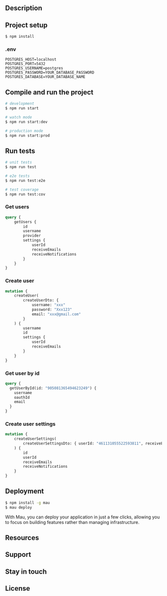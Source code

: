 
## Description

[//]: # ([Nest]&#40;https://github.com/nestjs/nest&#41; framework TypeScript starter repository.)

## Project setup

```bash
$ npm install
```

### .env
```text
POSTGRES_HOST=localhost
POSTGRES_PORT=5432
POSTGRES_USERNAME=postgres
POSTGRES_PASSWORD=YOUR_DATABASE_PASSWORD
POSTGRES_DATABASE=YOUR_DATABASE_NAME
```
## Compile and run the project

```bash
# development
$ npm run start

# watch mode
$ npm run start:dev

# production mode
$ npm run start:prod
```

## Run tests

```bash
# unit tests
$ npm run test

# e2e tests
$ npm run test:e2e

# test coverage
$ npm run test:cov
```


### Get users
```graphql
query {
    getUsers {
        id
        username
        provider
        settings {
            userId
            receiveEmails
            receiveNotifications
        }
    }
}
```

### Create user
```graphql
mutation {
    createUser(
        createUserDto: {
            username: "xxx"
            password: "Xxx123"
            email: "xxx@gmail.com"
        }
    ) {
        username
        id
        settings {
            userId
            receiveEmails
        }
    }
}

```
### Get user by id
```graphql
query {
  getUserById(id: "905081365494623249") {
    username
    oauthId
    email
  }
}
```


### Create user settings

```graphql
mutation {
    createUserSettings(
        createUserSettingsDto: { userId: "461131055522593811", receiveEmails: true }
    ) {
        id
        userId
        receiveEmails
        receiveNotifications
    }
}
```
## Deployment


```bash
$ npm install -g mau
$ mau deploy
```

With Mau, you can deploy your application in just a few clicks, allowing you to focus on building features rather than managing infrastructure.

## Resources

## Support


## Stay in touch


## License

